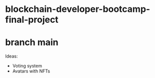 # blockchain-developer-bootcamp-final-project
# branch main

Ideas:

- Voting system
- Avatars with NFTs
